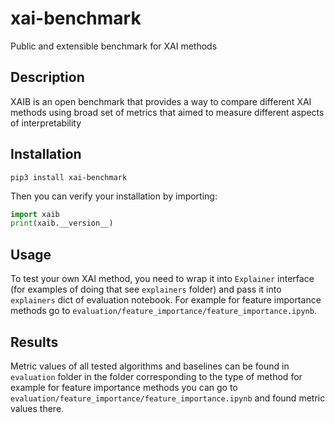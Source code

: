 # xai-benchmark
Public and extensible benchmark for XAI methods

## Description
XAIB is an open benchmark that provides a way to compare different XAI methods using broad set of metrics that aimed to measure different aspects of interpretability

## Installation
```
pip3 install xai-benchmark
```
Then you can verify your installation by importing:
```python
import xaib
print(xaib.__version__)
```

## Usage
To test your own XAI method, you need to wrap it into `Explainer` interface (for examples of doing that see `explainers` folder) and pass it into `explainers` dict of evaluation notebook. For example for feature importance methods go to `evaluation/feature_importance/feature_importance.ipynb`.

## Results
Metric values of all tested algorithms and baselines can be found in `evaluation` folder in the folder corresponding to the type of method for example for feature importance methods you can go to `evaluation/feature_importance/feature_importance.ipynb` and found metric values there.
